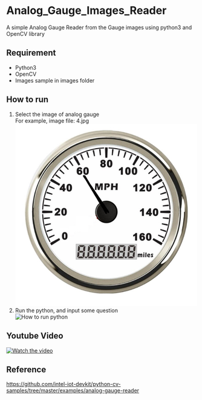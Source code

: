 # Analog_Gauge_Images_Reader
A simple Analog Gauge Reader from the Gauge images using python3 and OpenCV library
## Requirement
* Python3
* OpenCV
* Images sample in images folder
## How to run
1. Select the image of analog gauge  
For example, image file: 4.jpg  
![image file](images/4.jpg)
2. Run the python, and input some question  
![How to run python](https://github.com/yaseralie/Analog_Gauge_Images_Reader/blob/main/Run.JPG?raw=true)
## Youtube Video
[![Watch the video](https://img.youtube.com/vi/H1TVl9GDR1k/default.jpg)](https://youtu.be/H1TVl9GDR1k)
## Reference
https://github.com/intel-iot-devkit/python-cv-samples/tree/master/examples/analog-gauge-reader
